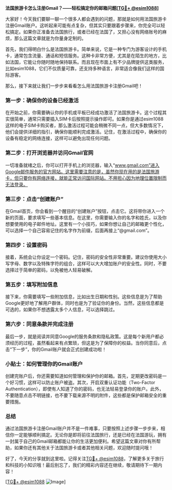 **法国旅游卡怎么注册Gmail？——轻松搞定你的邮箱问题[[TG💪+ @esim1088](https://t.me/s/esim1088)]**

大家好！今天我们要聊一聊一个很多人都会遇到的问题，那就是如何用法国旅游卡注册Gmail账户。这听起来可能有点复杂，但其实只要跟着步骤来，你完全可以轻松搞定。如果你正准备去法国旅行，或者已经在法国了，又担心没有网络账号的麻烦，那么这篇文章就是为你量身定制的。

首先，我们得明白什么是法国旅游卡。简单来说，它是一种专门为游客设计的手机卡，通常包含流量、通话和短信服务。这种卡非常方便，尤其是在陌生的地方，比如法国，它能让你随时随地保持联系。而且现在市面上有不少品牌提供这类服务，比如esim1088，它们不仅质量可靠，还支持多种语言，非常适合像我们这样的国际游客。

那么，接下来就让我们一步步来看看怎么用法国旅游卡注册Gmail吧！

### 第一步：确保你的设备已经激活

在开始之前，你需要确认你的手机或平板已经成功激活了法国旅游卡。这个过程其实很简单，通常只需要插入SIM卡后按照提示操作即可。如果你是通过esim1088这样的电子SIM卡购买者，那么激活过程可能会稍微不同一点，但大多数情况下，他们会提供详细的指引，确保你能顺利完成激活。记住，在激活过程中，确保你的设备有稳定的网络连接，这样可以避免出现任何问题。

### 第二步：打开浏览器并访问Gmail官网

一切准备就绪之后，你可以打开手机上的浏览器，输入“www.gmail.com”进入Google邮件服务的官方网站。这里需要注意的是，虽然你现在用的是法国旅游卡，但只要你有网络连接，就能正常访问国际网站。不用担心因为地理位置限制而无法登录。

### 第三步：点击“创建账户”

在Gmail首页，你会看到一个醒目的“创建账户”按钮，点击它。这将带你进入一个新的页面，要求填写一些基本信息。在这里，你需要输入你的名字和姓氏，以及你想要使用的电子邮件地址。这里有一个小技巧，如果你想让自己的邮箱更个性化，可以选择一个自己容易记住的名字作为前缀，后面再接上“@gmail.com”。

### 第四步：设置密码

接着，系统会让你设定一个密码。记住，密码的安全性非常重要。建议你使用大小写字母、数字以及特殊字符的组合，这样可以大大增加账户的安全性。同时，不要选择过于简单的密码，以免被他人轻易破解。

### 第五步：填写附加信息

接下来，你需要填写一些附加信息，比如出生日期和性别。这些信息是为了帮助Google更好地了解用户群体，同时也是为了验证你的身份。当然，这些信息都是可选的，如果你不想透露太多个人信息，可以选择跳过。

### 第六步：同意条款并完成注册

最后一步，就是阅读并同意Google的服务条款和隐私政策。这是每个新用户都必须经历的过程，虽然看起来有点繁琐，但这是为了保障你的权益。当你同意后，点击“下一步”，你的Gmail账户就会正式创建成功啦！

### 小贴士：如何管理你的Gmail账户

创建完账户后，你还需要知道如何管理和保护你的邮箱。首先，定期更改密码是一个好习惯，这样可以防止账户被盗。其次，开启双重认证功能（Two-Factor Authentication），即使有人知道了你的密码，也无法轻易登录你的账户。此外，不要随意点击不明链接，也不要下载来源不明的附件，这些都是保护邮箱安全的重要措施。

### 总结

通过法国旅游卡注册Gmail账户并不是一件难事，只要按照上述步骤一步步来，相信你一定能够顺利搞定。无论你是即将前往法国旅行，还是已经在法国游玩，拥有一封属于自己的Gmail邮箱都能让你的生活更加便利。希望这篇文章对你有所帮助，如果你还有其他关于法国旅游卡或者其他相关问题，欢迎随时提问哦！

好了，今天的分享就到这里啦。记得关注[TG💪+ @esim1088](https://t.me/s/esim1088)，了解更多关于旅行和科技的小知识哦！最后别忘了，我们的精彩内容还在继续，敬请期待下一期内容！

[[TG💪+ @esim1088](https://t.me/s/esim1088) ![Image](https://i.postimg.cc/4NQfJmqS/Snipaste-2025-05-13-00-14-12.png)]